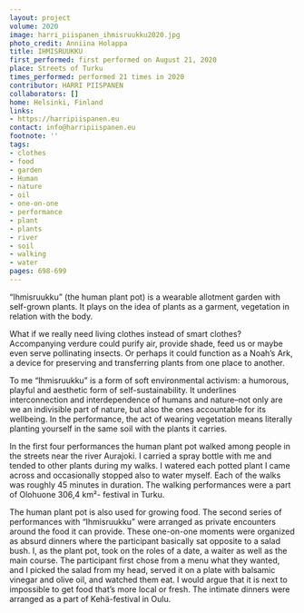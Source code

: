 ```yaml
---
layout: project
volume: 2020
image: harri_piispanen_ihmisruukku2020.jpg
photo_credit: Anniina Holappa
title: IHMISRUUKKU
first_performed: first performed on August 21, 2020
place: Streets of Turku
times_performed: performed 21 times in 2020
contributor: HARRI PIISPANEN
collaborators: []
home: Helsinki, Finland
links:
- https://harripiispanen.eu
contact: info@harripiispanen.eu
footnote: ''
tags:
- clothes
- food
- garden
- Human
- nature
- oil
- one-on-one
- performance
- plant
- plants
- river
- soil
- walking
- water
pages: 698-699
---
```

“Ihmisruukku” (the human plant pot) is a wearable allotment garden with self-grown plants. It plays on the idea of plants as a garment, vegetation in relation with the body. 

What if we really need living clothes instead of smart clothes? Accompanying verdure could purify air, provide shade, feed us or maybe even serve pollinating insects. Or perhaps it could function as a Noah’s Ark, a device for preserving and transferring plants from one place to another.

To me “Ihmisruukku” is a form of soft environmental activism: a humorous, playful and aesthetic form of self-sustainability. It underlines interconnection and interdependence of humans and nature–not only are we an indivisible part of nature, but also the ones accountable for its wellbeing. In the performance, the act of wearing vegetation means literally planting yourself in the same soil with the plants it carries.

In the first four performances the human plant pot walked among people in the streets near the river Aurajoki. I carried a spray bottle with me and tended to other plants during my walks. I watered each potted plant I came across and occasionally stopped also to water myself. Each of the walks was roughly 45 minutes in duration. The walking performances were a part of Olohuone 306,4 km²- festival in Turku.

The human plant pot is also used for growing food. The second series of performances with “Ihmisruukku” were arranged as private encounters around the food it can provide. These one-on-one moments were organized as absurd dinners where the participant basically sat opposite to a salad bush. I, as the plant pot, took on the roles of a date, a waiter as well as the main course. The participant first chose from a menu what they wanted, and I picked the salad from my head, served it on a plate with balsamic vinegar and olive oil, and watched them eat. I would argue that it is next to impossible to get food that’s more local or fresh. The intimate dinners were arranged as a part of Kehä-festival in Oulu.
